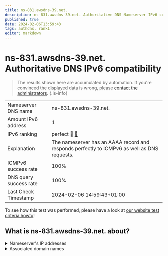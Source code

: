 ```yaml
---
title: ns-831.awsdns-39.net.
description: ns-831.awsdns-39.net. Authoritative DNS Nameserver IPv6 compatibility
published: true
date: 2024-02-06T13:59:43
tags: authdns, rank1
editor: markdown
---
```


# ns-831.awsdns-39.net. Authoritative DNS IPv6 compatibility

> The results shown here are accumulated by automation. If you're convinced the displayed data is wrong, please [contact the administrators](/howto/chat). 
{.is-info}




|   |   |
| - | - |
| Nameserver DNS name | ns-831.awsdns-39.net.
| Amount IPv6 address | 1
| IPv6 ranking | perfect :1st_place_medal: [🔗](/howto/ranking) |
| Explanation | The nameserver has an AAAA record and responds perfectly to ICMPv6 as well as DNS requests. |
| ICMPv6 success rate | 100%|
| DNS query success rate | 100% |
| Last Check Timestamp | 2024-02-06 14:59:43+01:00 |

To see how this test was performed, please have a look at [our website test criteria howto](/howto/testcriteria/authdns)!


## What is ns-831.awsdns-39.net. about?




<details>
<summary>Nameserver's IP addresses</summary>

2600:9000:5303:3f00::1

</details>



<details>
<summary>Associated domain names</summary>

pluto.tv

</details>

